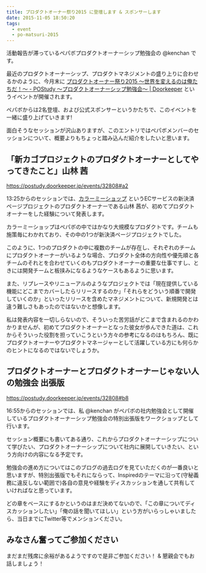 ```yaml
---
title: プロダクトオーナー祭り2015 に登壇します & スポンサーします
date: 2015-11-05 18:50:20
tags:
  - event
  - po-matsuri-2015
---
```

活動報告が滞っているペパボプロダクトオーナーシップ勉強会の @kenchan です。

最近のプロダクトオーナーシップ、プロダクトマネジメントの盛り上りに合わせるかのように、今月末に [プロダクトオーナー祭り2015 ～世界を変えるのは俺たちだ！～ - POStudy ～プロダクトオーナーシップ勉強会～ | Doorkeeper](https://postudy.doorkeeper.jp/events/32808) というイベントが開催されます。

ペパボからは2名登壇、および公式スポンサーというかたちで、このイベントを一緒に盛り上げていきます!

面白そうなセッションが沢山ありますが、このエントリではペパボメンバーのセッションについて、概要よりもちょっと踏み込んだ紹介をしたいと思います。

## 「新カゴプロジェクトのプロダクトオーナーとしてやってきたこと」山林 茜

https://postudy.doorkeeper.jp/events/32808#a2

13:25からのセッションでは、[カラーミーショップ](http://shop-pro.jp/) というECサービスの新決済ページプロジェクトのプロダクトオーナーである山林 茜が、初めてプロダクトオーナーをした経験について発表します。

カラーミーショップはペパボの中ではかなり大規模なプロダクトです。チームも施策毎にわかれており、その中の1つが新決済ページプロジェクトでした。

このように、1つのプロダクトの中に複数のチームが存在し、それぞれのチームにプロダクトオーナーがいるような場合、プロダクト全体の方向性や優先順と各チームのそれとを合わせていくのもプロダクトオーナーの重要な仕事ですし、ときには開発チームと板挟みになるようなケースもあるように思います。

また、リプレースやリニューアルのようなプロジェクトでは「現在提供している機能にどこまでカバーしたらリリースするのか」「それらをどういう順番で開発していくのか」といったリリースを含めたマネジメントについて、新規開発とは違う難しさもあったのではないかと想像します。

私は発表内容を一切しらないので、そういった苦労話がどこまで含まれるのかわかりませんが、初めてプロダクトオーナーとなった彼女が歩んできた道は、これからそういった役割を担っていこうという方々の参考になるのはもちろん、既にプロダクトオーナーやプロダクトマネージャーとして活躍している方にも何らかのヒントになるのではないでしょうか。

## プロダクトオーナーとプロダクトオーナーじゃない人の勉強会 出張版

https://postudy.doorkeeper.jp/events/32808#b8

16:55からのセッションでは、私 @kenchan がペパボの社内勉強会として開催しているプロダクトオーナーシップ勉強会の特別出張版をワークショップとして行います。

セッション概要にも書いてある通り、これからプロダクトオーナーシップについて学びたい、プロダクトオーナーシップについて社内に展開していきたい、という方向けの内容になる予定です。

勉強会の進め方についてはこのブログの過去ログを見ていただくのが一番良いと思いますが、特別出張版でもそれにならって、Inspiredのテーマに沿って(守秘義務に違反しない範囲で)各自の意見や経験をディスカッションを通して共有していければなと思っています。

どの章をベースにするかというのはまだ決めてないので、「この章についてディスカッションしたい」「俺の話を聞いてほしい」という方がいらっしゃいましたら、当日までにTwitter等でメンションください。

## みなさん奮ってご参加ください

まだまだ残席に余裕があるようですので是非ご参加ください！ & 懇親会でもお話しましょう！
